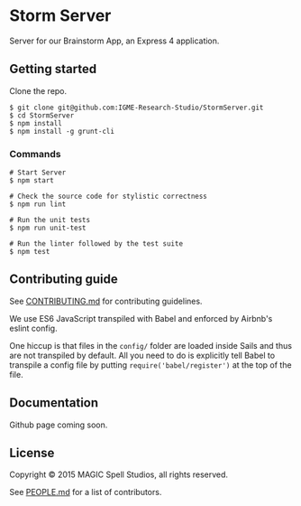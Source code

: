 # Storm Server

Server for our Brainstorm App, an Express 4 application.

## Getting started

Clone the repo.

```
$ git clone git@github.com:IGME-Research-Studio/StormServer.git
$ cd StormServer
$ npm install
$ npm install -g grunt-cli
```

### Commands
```
# Start Server
$ npm start

# Check the source code for stylistic correctness
$ npm run lint

# Run the unit tests
$ npm run unit-test

# Run the linter followed by the test suite
$ npm test

```

## Contributing guide

See [CONTRIBUTING.md](CONTRIBUTING.md) for contributing guidelines.

We use ES6 JavaScript transpiled with Babel and enforced by Airbnb's eslint config.

One hiccup is that files in the `config/` folder are loaded inside Sails and thus are not transpiled by default. All you need to do is explicitly tell Babel to transpile a config file by putting `require('babel/register')` at the top of the file.


## Documentation

Github page coming soon.

## License

Copyright &copy; 2015 MAGIC Spell Studios, all rights reserved.

See [PEOPLE.md](PEOPLE.md) for a list of contributors.
